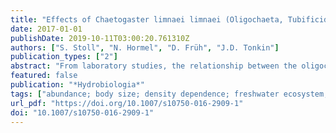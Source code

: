 ```yaml
---
title: "Effects of Chaetogaster limnaei limnaei (Oligochaeta, Tubificidae) on freshwater snail communities"
date: 2017-01-01
publishDate: 2019-10-11T03:00:20.761310Z
authors: ["S. Stoll", "N. Hormel", "D. Früh", "J.D. Tonkin"]
publication_types: ["2"]
abstract: "From laboratory studies, the relationship between the oligochaete Chaetogaster limnaei limnaei (CL) and its freshwater snail hosts is known to be context-dependent, ranging from mutualistic to parasitic. We monitored snail communities of seven streams in Germany during three seasons of a year and investigated infestation by CL. Some snail species never were infested. In snail species that were infested, size, substratum type, oxygen concentration and species identity were the most important variables explaining the variance in CL infestation. Independent of individual snail size, Bithynia tentaculata, Ancylus fluviatilis and Acroloxus lacustris showed the highest CL abundances. Across species, CL abundances were highest in large individuals on silty substratum at well-oxygenated sites. Reproductive success of snail populations was estimated from proportion of juveniles in populations. This measure of reproductive success of snail populations was inversely related with CL infestation level. These results suggest that CL infestation affects aquatic snails at the population and community level in the field. Differential infestation levels and different impacts of CL infestation between species lead to an asymmetric distribution of positive and negative effects among all snail species present in a habitat. Thus, CL may be an overlooked agent in structuring snail communities."
featured: false
publication: "*Hydrobiologia*"
tags: ["abundance; body size; density dependence; freshwater ecosystem; host-parasite interaction; infectivity; mollusc; parasite infestation; parasite prevalence; persistence; reproductive success; snail; stream", "Germany", "Acroloxus lacustris; Ancylus fluviatilis; Basommatophora; Bithynia tentaculata; Chaetogaster limnaei; Gastropoda; Mollusca; Tubificidae"]
url_pdf: "https://doi.org/10.1007/s10750-016-2909-1"
doi: "10.1007/s10750-016-2909-1"
---
```


